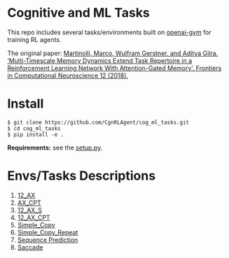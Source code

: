 # Cognitive and ML Tasks
This repo includes several tasks/environments built on [openai-gym](https://gym.openai.com/) for training RL agents. 

The original paper: [Martinolli, Marco, Wulfram Gerstner, and Aditya Gilra. ‘Multi-Timescale Memory Dynamics Extend Task Repertoire in a Reinforcement Learning Network With Attention-Gated Memory’. Frontiers in Computational Neuroscience 12 (2018).](https://doi.org/10.3389/fncom.2018.00050)

# Install
```
$ git clone https://github.com/CgnRLAgent/cog_ml_tasks.git
$ cd cog_ml_tasks
$ pip install -e .
```
**Requirements:** see the [setup.py](setup.py).

# Envs/Tasks Descriptions
1. [12_AX](gym_cog_ml_tasks/envs/ax_tasks/ax_12_env.md)
2. [AX_CPT](gym_cog_ml_tasks/envs/ax_tasks/ax_cpt_env.md)
3. [12_AX_S](gym_cog_ml_tasks/envs/ax_tasks/ax_s_12_env.md)
4. [12_AX_CPT](gym_cog_ml_tasks/envs/ax_tasks/ax_12_cpt_env.md)
5. [Simple_Copy](gym_cog_ml_tasks/envs/copy_tasks/simple_copy_env.md)
6. [Simple_Copy_Repeat](gym_cog_ml_tasks/envs/copy_tasks/simple_copy_repeat_env.md)
7. [Sequence Prediction](gym_cog_ml_tasks/envs/task_seq_prediction/seq_prediction_env.md)
8. [Saccade](gym_cog_ml_tasks/envs/saccade_task/saccade_env.md)
